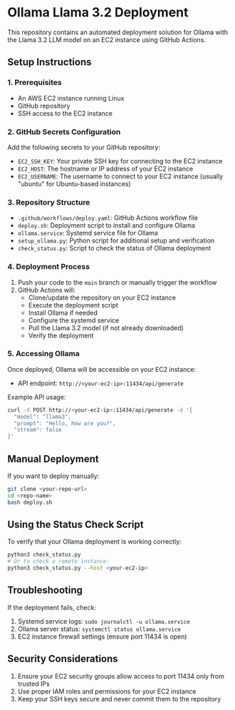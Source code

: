 # Ollama Llama 3.2 Deployment

This repository contains an automated deployment solution for Ollama with the Llama 3.2 LLM model on an EC2 instance using GitHub Actions.

## Setup Instructions

### 1. Prerequisites

- An AWS EC2 instance running Linux
- GitHub repository
- SSH access to the EC2 instance

### 2. GitHub Secrets Configuration

Add the following secrets to your GitHub repository:

- `EC2_SSH_KEY`: Your private SSH key for connecting to the EC2 instance
- `EC2_HOST`: The hostname or IP address of your EC2 instance
- `EC2_USERNAME`: The username to connect to your EC2 instance (usually "ubuntu" for Ubuntu-based instances)

### 3. Repository Structure

- `.github/workflows/deploy.yaml`: GitHub Actions workflow file
- `deploy.sh`: Deployment script to install and configure Ollama
- `ollama.service`: Systemd service file for Ollama
- `setup_ollama.py`: Python script for additional setup and verification
- `check_status.py`: Script to check the status of Ollama deployment

### 4. Deployment Process

1. Push your code to the `main` branch or manually trigger the workflow
2. GitHub Actions will:
   - Clone/update the repository on your EC2 instance
   - Execute the deployment script
   - Install Ollama if needed
   - Configure the systemd service
   - Pull the Llama 3.2 model (if not already downloaded)
   - Verify the deployment

### 5. Accessing Ollama

Once deployed, Ollama will be accessible on your EC2 instance:
- API endpoint: `http://<your-ec2-ip>:11434/api/generate`

Example API usage:
```bash
curl -X POST http://<your-ec2-ip>:11434/api/generate -d '{
  "model": "llama3",
  "prompt": "Hello, how are you?",
  "stream": false
}'
```

## Manual Deployment

If you want to deploy manually:

```bash
git clone <your-repo-url>
cd <repo-name>
bash deploy.sh
```

## Using the Status Check Script

To verify that your Ollama deployment is working correctly:

```bash
python3 check_status.py
# Or to check a remote instance:
python3 check_status.py --host <your-ec2-ip>
```

## Troubleshooting

If the deployment fails, check:
1. Systemd service logs: `sudo journalctl -u ollama.service`
2. Ollama server status: `systemctl status ollama.service`
3. EC2 instance firewall settings (ensure port 11434 is open)

## Security Considerations

1. Ensure your EC2 security groups allow access to port 11434 only from trusted IPs
2. Use proper IAM roles and permissions for your EC2 instance
3. Keep your SSH keys secure and never commit them to the repository 